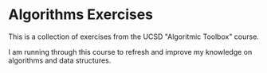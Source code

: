 # Algorithms Exercises

This is a collection of exercises from the UCSD "Algoritmic Toolbox" course.

I am running through this course to refresh and improve my knowledge on algorithms and data structures.
